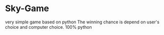 # Sky-Game
very simple game based on python
The winning chance is depend on user's choice and computer choice.
100% python

